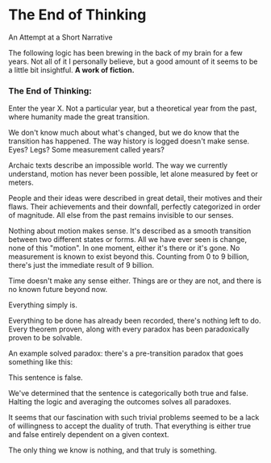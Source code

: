 <!-- 2022-01-25- -->

# The End of Thinking

An Attempt at a Short Narrative

The following logic has been brewing in the back of my brain for a few years. Not all of it I personally believe, but a good amount of it seems to be a little bit insightful. **A work of fiction.**

### The End of Thinking:

Enter the year X. Not a particular year, but a theoretical year from the past, where humanity made the great transition.

We don't know much about what's changed, but we do know that the transition has happened. The way history is logged doesn't make sense. Eyes? Legs? Some measurement called years?

Archaic texts describe an impossible world. The way we currently understand, motion has never been possible, let alone measured by feet or meters.

People and their ideas were described in great detail, their motives and their flaws. Their achievements and their downfall, perfectly categorized in order of magnitude. All else from the past remains invisible to our senses.

Nothing about motion makes sense. It's described as a smooth transition between two different states or forms. All we have ever seen is change, none of this "motion". In one moment, either it's there or it's gone. No measurement is known to exist beyond this. Counting from 0 to 9 billion, there's just the immediate result of 9 billion.

Time doesn't make any sense either. Things are or they are not, and there is no known future beyond now.

Everything simply is.

Everything to be done has already been recorded, there's nothing left to do. Every theorem proven, along with every paradox has been paradoxically proven to be solvable.

An example solved paradox: there's a pre-transition paradox that goes something like this:

This sentence is false.

We've determined that the sentence is categorically both true and false. Halting the logic and averaging the outcomes solves all paradoxes.

It seems that our fascination with such trivial problems seemed to be a lack of willingness to accept the duality of truth. That everything is either true and false entirely dependent on a given context.

The only thing we know is nothing, and that truly is something.

